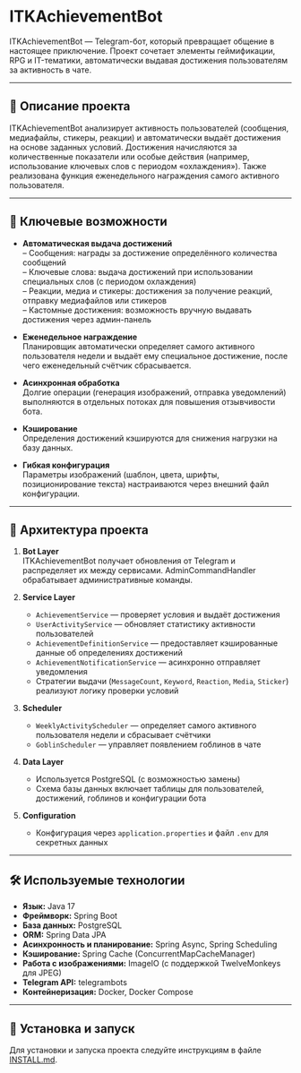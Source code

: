 
# ITKAchievementBot

ITKAchievementBot — Telegram-бот, который превращает общение в настоящее приключение.
Проект сочетает элементы геймификации, RPG и IT-тематики, автоматически выдавая
достижения пользователям за активность в чате.

---

## 📖 Описание проекта

ITKAchievementBot анализирует активность пользователей (сообщения, медиафайлы, стикеры, реакции)
и автоматически выдаёт достижения на основе заданных условий. Достижения начисляются за
количественные показатели или особые действия (например, использование ключевых слов с периодом «охлаждения»).
Также реализована функция еженедельного награждения самого активного пользователя.

---

## 🚀 Ключевые возможности

- **Автоматическая выдача достижений**  
  – Сообщения: награды за достижение определённого количества сообщений  
  – Ключевые слова: выдача достижений при использовании специальных слов (с периодом охлаждения)  
  – Реакции, медиа и стикеры: достижения за получение реакций, отправку медиафайлов или стикеров  
  – Кастомные достижения: возможность вручную выдавать достижения через админ-панель

- **Еженедельное награждение**  
  Планировщик автоматически определяет самого активного пользователя недели и выдаёт ему специальное достижение,
  после чего еженедельный счётчик сбрасывается.

- **Асинхронная обработка**  
  Долгие операции (генерация изображений, отправка уведомлений) выполняются в отдельных потоках
  для повышения отзывчивости бота.

- **Кэширование**  
  Определения достижений кэшируются для снижения нагрузки на базу данных.

- **Гибкая конфигурация**  
  Параметры изображений (шаблон, цвета, шрифты, позиционирование текста) настраиваются через внешний файл конфигурации.

---

## 🧱 Архитектура проекта

1. **Bot Layer**  
   ITKAchievementBot получает обновления от Telegram и распределяет их между сервисами.
   AdminCommandHandler обрабатывает административные команды.

2. **Service Layer**  
   - `AchievementService` — проверяет условия и выдаёт достижения  
   - `UserActivityService` — обновляет статистику активности пользователей  
   - `AchievementDefinitionService` — предоставляет кэшированные данные об определениях достижений  
   - `AchievementNotificationService` — асинхронно отправляет уведомления  
   - Стратегии выдачи (`MessageCount`, `Keyword`, `Reaction`, `Media`, `Sticker`) реализуют логику проверки условий

3. **Scheduler**  
   - `WeeklyActivityScheduler` — определяет самого активного пользователя недели и сбрасывает счётчики  
   - `GoblinScheduler` — управляет появлением гоблинов в чате

4. **Data Layer**  
   - Используется PostgreSQL (с возможностью замены)  
   - Схема базы данных включает таблицы для пользователей, достижений, гоблинов и конфигурации бота

5. **Configuration**  
   - Конфигурация через `application.properties` и файл `.env` для секретных данных

---

## 🛠️ Используемые технологии

- **Язык:** Java 17  
- **Фреймворк:** Spring Boot  
- **База данных:** PostgreSQL  
- **ORM:** Spring Data JPA  
- **Асинхронность и планирование:** Spring Async, Spring Scheduling  
- **Кэширование:** Spring Cache (ConcurrentMapCacheManager)  
- **Работа с изображениями:** ImageIO (с поддержкой TwelveMonkeys для JPEG)  
- **Telegram API:** telegrambots  
- **Контейнеризация:** Docker, Docker Compose

---

## 📂 Установка и запуск

Для установки и запуска проекта следуйте инструкциям в файле [INSTALL.md](https://github.com/Efreh/ITKAchievementBot/blob/807161deceabb4cabe0e2e51282c096efe1fa1fd/%20INSTALL.md).
